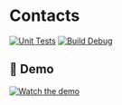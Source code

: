 # Contacts
[![Unit Tests](https://github.com/Falon452/Contacts/actions/workflows/unit_test.yml/badge.svg?branch=main)](https://github.com/Falon452/Contacts/actions/workflows/unit_test.yml)
[![Build Debug](https://github.com/Falon452/Contacts/actions/workflows/build_debug.yml/badge.svg)](https://github.com/Falon452/Contacts/actions/workflows/build_debug.yml)

## 📱 Demo

[![Watch the demo](https://img.youtube.com/vi/jNcroWeECBE/0.jpg)](https://youtube.com/shorts/jNcroWeECBE)
